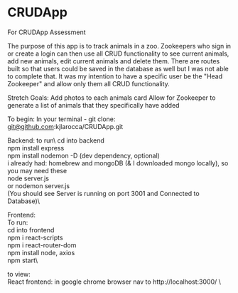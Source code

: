 # CRUDApp
For CRUDApp Assessment

The purpose of this app is to track animals in a zoo. Zookeepers who sign in or create a login can then use all CRUD functionality to see current animals, add new animals, edit current animals and delete them. 
There are routes built so that users could be saved in the database as well but I was not able to complete that.
It was my intention to have a specific user be the "Head Zookeeper" and allow only them all CRUD functionality.

Stretch Goals:
Add photos to each animals card
Allow for Zookeeper to generate a list of animals that they specifically have added

To begin: 
In your terminal - git clone: git@github.com:kjlarocca/CRUDApp.git

Backend:
to run\ 
cd into backend\
 npm install express\
 npm install nodemon -D (dev dependency, optional)\
 i already had: homebrew and mongoDB (& I downloaded mongo locally), so you may need these\
 node server.js\
 or nodemon server.js\
(You should see Server is running on port 3001 and Connected to Database)\

Frontend:\
To run:\
cd into frontend\
npm i react-scripts\
npm i react-router-dom\
npm install node, axios\
 npm start\

to view:\
React frontend: in google chrome browser nav to http://localhost:3000/ \